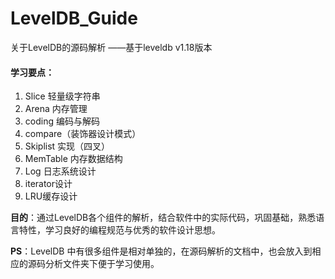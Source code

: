 # LevelDB_Guide
关于LevelDB的源码解析 ——基于leveldb v1.18版本

#### 学习要点：  
1. Slice 轻量级字符串  
2. Arena 内存管理  
3. coding 编码与解码   
4. compare（装饰器设计模式）
5. Skiplist 实现（四叉）
6. MemTable 内存数据结构
7. Log 日志系统设计
8. iterator设计
9. LRU缓存设计

**目的**：通过LevelDB各个组件的解析，结合软件中的实际代码，巩固基础，熟悉语言特性，学习良好的编程规范与优秀的软件设计思想。

**PS**：LevelDB 中有很多组件是相对单独的，在源码解析的文档中，也会放入到相应的源码分析文件夹下便于学习使用。